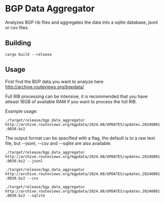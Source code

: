 # BGP Data Aggregator

Analyzes BGP rib files and aggregates the data into a sqlite database, jsonl or csv files.

## Building

`cargo build --release`

## Usage

First find the BGP data you want to analyze here http://archive.routeviews.org/bgpdata/

Full RIB processing can be intensive, it is recommended that you have atleast 16GB of available RAM if you want to process the full RIB.

Example usage:

`./target/release/bgp_data_aggregator http://archive.routeviews.org/bgpdata/2024.08/UPDATES/updates.20240801.0030.bz2`

The output format can be specified with a flag, the default is to a raw text file, but --jsonl, --csv and --sqlite are also available.

`./target/release/bgp_data_aggregator http://archive.routeviews.org/bgpdata/2024.08/UPDATES/updates.20240801.0030.bz2 --jsonl`

`./target/release/bgp_data_aggregator http://archive.routeviews.org/bgpdata/2024.08/UPDATES/updates.20240801.0030.bz2 --csv`

`./target/release/bgp_data_aggregator http://archive.routeviews.org/bgpdata/2024.08/UPDATES/updates.20240801.0030.bz2 --sqlite`
